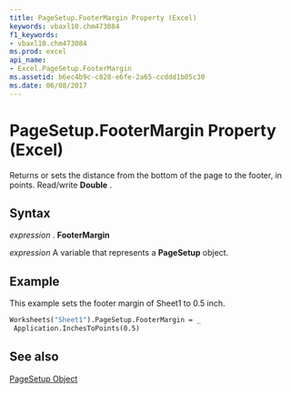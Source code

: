 ```yaml
---
title: PageSetup.FooterMargin Property (Excel)
keywords: vbaxl10.chm473084
f1_keywords:
- vbaxl10.chm473084
ms.prod: excel
api_name:
- Excel.PageSetup.FooterMargin
ms.assetid: b6ec4b9c-c828-e6fe-2a65-ccddd1b05c30
ms.date: 06/08/2017
---
```



# PageSetup.FooterMargin Property (Excel)

Returns or sets the distance from the bottom of the page to the footer, in points. Read/write  **Double** .


## Syntax

 _expression_ . **FooterMargin**

 _expression_ A variable that represents a **PageSetup** object.


## Example

This example sets the footer margin of Sheet1 to 0.5 inch.


```vb
Worksheets("Sheet1").PageSetup.FooterMargin = _ 
 Application.InchesToPoints(0.5)
```


## See also


[PageSetup Object](Excel.PageSetup.md)

